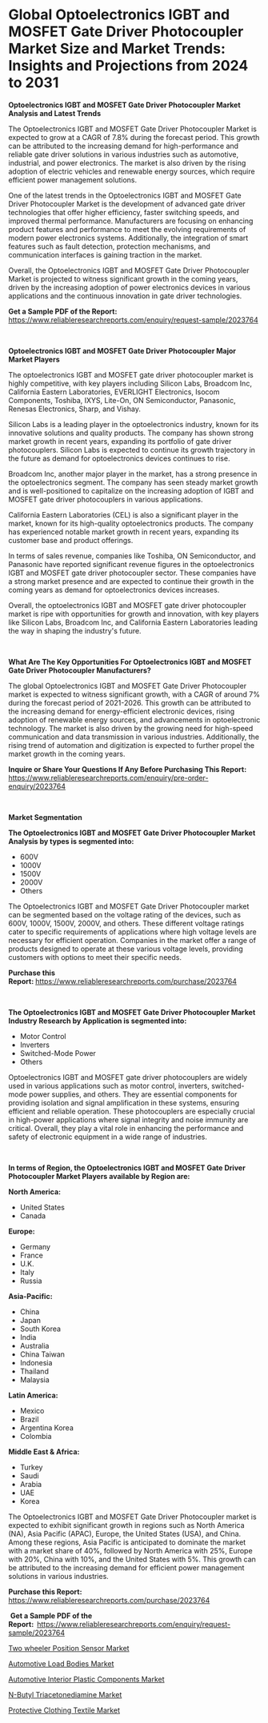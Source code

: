<p><h1>Global Optoelectronics IGBT and MOSFET Gate Driver Photocoupler Market Size and Market Trends: Insights and Projections from 2024 to 2031</h1></p><p><strong>Optoelectronics IGBT and MOSFET Gate Driver Photocoupler Market Analysis and Latest Trends</strong></p>
<p><p>The Optoelectronics IGBT and MOSFET Gate Driver Photocoupler Market is expected to grow at a CAGR of 7.8% during the forecast period. This growth can be attributed to the increasing demand for high-performance and reliable gate driver solutions in various industries such as automotive, industrial, and power electronics. The market is also driven by the rising adoption of electric vehicles and renewable energy sources, which require efficient power management solutions.</p><p>One of the latest trends in the Optoelectronics IGBT and MOSFET Gate Driver Photocoupler Market is the development of advanced gate driver technologies that offer higher efficiency, faster switching speeds, and improved thermal performance. Manufacturers are focusing on enhancing product features and performance to meet the evolving requirements of modern power electronics systems. Additionally, the integration of smart features such as fault detection, protection mechanisms, and communication interfaces is gaining traction in the market.</p><p>Overall, the Optoelectronics IGBT and MOSFET Gate Driver Photocoupler Market is projected to witness significant growth in the coming years, driven by the increasing adoption of power electronics devices in various applications and the continuous innovation in gate driver technologies.</p></p>
<p><strong>Get a Sample PDF of the Report:&nbsp;</strong> <a href="https://www.reliableresearchreports.com/enquiry/request-sample/2023764">https://www.reliableresearchreports.com/enquiry/request-sample/2023764</a></p>
<p>&nbsp;</p>
<p><strong>Optoelectronics IGBT and MOSFET Gate Driver Photocoupler Major Market Players</strong></p>
<p><p>The optoelectronics IGBT and MOSFET gate driver photocoupler market is highly competitive, with key players including Silicon Labs, Broadcom Inc, California Eastern Laboratories, EVERLIGHT Electronics, Isocom Components, Toshiba, IXYS, Lite-On, ON Semiconductor, Panasonic, Renesas Electronics, Sharp, and Vishay.</p><p>Silicon Labs is a leading player in the optoelectronics industry, known for its innovative solutions and quality products. The company has shown strong market growth in recent years, expanding its portfolio of gate driver photocouplers. Silicon Labs is expected to continue its growth trajectory in the future as demand for optoelectronics devices continues to rise.</p><p>Broadcom Inc, another major player in the market, has a strong presence in the optoelectronics segment. The company has seen steady market growth and is well-positioned to capitalize on the increasing adoption of IGBT and MOSFET gate driver photocouplers in various applications.</p><p>California Eastern Laboratories (CEL) is also a significant player in the market, known for its high-quality optoelectronics products. The company has experienced notable market growth in recent years, expanding its customer base and product offerings.</p><p>In terms of sales revenue, companies like Toshiba, ON Semiconductor, and Panasonic have reported significant revenue figures in the optoelectronics IGBT and MOSFET gate driver photocoupler sector. These companies have a strong market presence and are expected to continue their growth in the coming years as demand for optoelectronics devices increases.</p><p>Overall, the optoelectronics IGBT and MOSFET gate driver photocoupler market is ripe with opportunities for growth and innovation, with key players like Silicon Labs, Broadcom Inc, and California Eastern Laboratories leading the way in shaping the industry's future.</p></p>
<p>&nbsp;</p>
<p><strong>What Are The Key Opportunities For Optoelectronics IGBT and MOSFET Gate Driver Photocoupler Manufacturers?</strong></p>
<p><p>The global Optoelectronics IGBT and MOSFET Gate Driver Photocoupler market is expected to witness significant growth, with a CAGR of around 7% during the forecast period of 2021-2026. This growth can be attributed to the increasing demand for energy-efficient electronic devices, rising adoption of renewable energy sources, and advancements in optoelectronic technology. The market is also driven by the growing need for high-speed communication and data transmission in various industries. Additionally, the rising trend of automation and digitization is expected to further propel the market growth in the coming years.</p></p>
<p><strong>Inquire or Share Your Questions If Any Before Purchasing This Report:</strong> <a href="https://www.reliableresearchreports.com/enquiry/pre-order-enquiry/2023764">https://www.reliableresearchreports.com/enquiry/pre-order-enquiry/2023764</a></p>
<p>&nbsp;</p>
<p><strong>Market Segmentation</strong></p>
<p><strong>The Optoelectronics IGBT and MOSFET Gate Driver Photocoupler Market Analysis by types is segmented into:</strong></p>
<p><ul><li>600V</li><li>1000V</li><li>1500V</li><li>2000V</li><li>Others</li></ul></p>
<p><p>The Optoelectronics IGBT and MOSFET Gate Driver Photocoupler market can be segmented based on the voltage rating of the devices, such as 600V, 1000V, 1500V, 2000V, and others. These different voltage ratings cater to specific requirements of applications where high voltage levels are necessary for efficient operation. Companies in the market offer a range of products designed to operate at these various voltage levels, providing customers with options to meet their specific needs.</p></p>
<p><strong>Purchase this Report:&nbsp;</strong><a href="https://www.reliableresearchreports.com/purchase/2023764">https://www.reliableresearchreports.com/purchase/2023764</a></p>
<p>&nbsp;</p>
<p><strong>The Optoelectronics IGBT and MOSFET Gate Driver Photocoupler Market Industry Research by Application is segmented into:</strong></p>
<p><ul><li>Motor Control</li><li>Inverters</li><li>Switched-Mode Power</li><li>Others</li></ul></p>
<p><p>Optoelectronics IGBT and MOSFET gate driver photocouplers are widely used in various applications such as motor control, inverters, switched-mode power supplies, and others. They are essential components for providing isolation and signal amplification in these systems, ensuring efficient and reliable operation. These photocouplers are especially crucial in high-power applications where signal integrity and noise immunity are critical. Overall, they play a vital role in enhancing the performance and safety of electronic equipment in a wide range of industries.</p></p>
<p>&nbsp;</p>
<p><strong>In terms of Region, the Optoelectronics IGBT and MOSFET Gate Driver Photocoupler Market Players available by Region are:</strong></p>
<p>
    <p> <strong> North America: </strong>
        <ul>
            <li>United States</li>
            <li>Canada</li>
        </ul>
        </p> 
    <p> <strong> Europe: </strong>
        <ul>
            <li>Germany</li>
            <li>France</li>
            <li>U.K.</li>
            <li>Italy</li>
            <li>Russia</li>
        </ul>
        </p> 
    <p> <strong> Asia-Pacific: </strong>
        <ul>
            <li>China</li>
            <li>Japan</li>
            <li>South Korea</li>
            <li>India</li>
            <li>Australia</li>
            <li>China Taiwan</li>
            <li>Indonesia</li>
            <li>Thailand</li>
            <li>Malaysia</li>
        </ul>
        </p> 
    <p> <strong> Latin America: </strong>
        <ul>
            <li>Mexico</li>
            <li>Brazil</li>
            <li>Argentina Korea</li>
            <li>Colombia</li>
        </ul>
        </p> 
    <p> <strong> Middle East & Africa: </strong>
        <ul>
            <li>Turkey</li>
            <li>Saudi</li>
            <li>Arabia</li>
            <li>UAE</li>
            <li>Korea</li>
        </ul>
    </p>
    </p>
<p><p>The Optoelectronics IGBT and MOSFET Gate Driver Photocoupler market is expected to exhibit significant growth in regions such as North America (NA), Asia Pacific (APAC), Europe, the United States (USA), and China. Among these regions, Asia Pacific is anticipated to dominate the market with a market share of 40%, followed by North America with 25%, Europe with 20%, China with 10%, and the United States with 5%. This growth can be attributed to the increasing demand for efficient power management solutions in various industries.</p></p>
<p><strong>Purchase this Report: </strong><a href="https://www.reliableresearchreports.com/purchase/2023764">https://www.reliableresearchreports.com/purchase/2023764</a></p>
<p>&nbsp;<strong>Get a Sample PDF of the Report:&nbsp;&nbsp;</strong><a href="https://www.reliableresearchreports.com/enquiry/request-sample/2023764">https://www.reliableresearchreports.com/enquiry/request-sample/2023764</a></p>
<p><strong></strong></p>
<p><p><a href="https://github.com/yemakinde/Market-Research-Report-List-1/blob/main/two-wheeler-position-sensor-market.md">Two wheeler Position Sensor Market</a></p><p><a href="https://view.publitas.com/reportprime-1/automotive-load-bodies-market-research-report-forecasted-for-period-from-2024-2031-by-market-type-market-application-and-region/">Automotive Load Bodies Market</a></p><p><a href="https://view.publitas.com/reportprime-1/automotive-interior-plastic-components-market-size-focuses-on-market-dynamics-in-depth-analysis-and-future-projections-of-its-market-forecasted-for-period-from-2024-to-2031/">Automotive Interior Plastic Components Market</a></p><p><a href="https://skillful-vermicelli-b89.notion.site/N-Butyl-Triacetonediamine-Market-Size-Growth-and-Forecast-from-2024-2031-094618c0b87f4220983c0782cba5ff77">N-Butyl Triacetonediamine Market</a></p><p><a href="https://simplistic-meeting-7ee.notion.site/Protective-Clothing-Textile-Market-Offers-Provide-Insightful-Data-for-the-Time-Period-from-2024-to-2-073762a3c70c43efbdbb92c8a10478b1">Protective Clothing Textile Market</a></p></p>